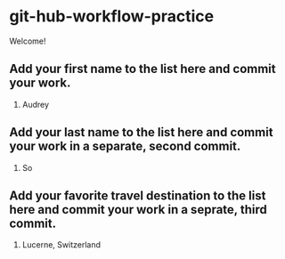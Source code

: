 # git-hub-workflow-practice
Welcome!

## Add your first name to the list here and commit your work.
1. Audrey




## Add your last name to the list here and commit your work in a separate, second commit.
1. So




## Add your favorite travel destination to the list here and commit your work in a seprate, third commit.
1. Lucerne, Switzerland
